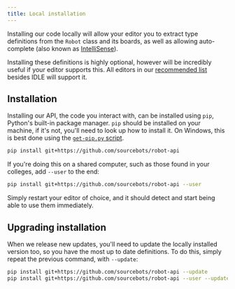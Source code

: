 ```yaml
---
title: Local installation
---
```


Installing our code locally will allow your editor you to extract type definitions from the `Robot` class and its boards, as well as allowing auto-complete (also known as [IntelliSense](https://en.wikipedia.org/wiki/IntelliSense)).

Installing these definitions is highly optional, however will be incredibly useful if your editor supports this. All editors in our [recommended list](/tutorials/editors/) besides IDLE will support it.

## Installation
Installing our API, the code you interact with, can be installed using `pip`, Python's built-in package manager. `pip` should be installed on your machine, if it's not, you'll need to look up how to install it. On Windows, this is best done using the [`get-pip.py` script](https://pip.pypa.io/en/stable/installing).

```bash
pip install git+https://github.com/sourcebots/robot-api
```

If you're doing this on a shared computer, such as those found in your colleges, add `--user` to the end:

```bash
pip install git+https://github.com/sourcebots/robot-api --user
```

Simply restart your editor of choice, and it should detect and start being able to use them immediately.

## Upgrading installation

When we release new updates, you'll need to update the locally installed version too, so you have the most up to date definitions. To do this, simply repeat the previous command, with `--update`:

```bash
pip install git+https://github.com/sourcebots/robot-api --update
pip install git+https://github.com/sourcebots/robot-api --user --update
``` 